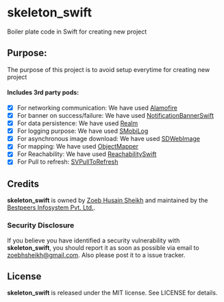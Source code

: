 # skeleton_swift
Boiler plate code in Swift for creating new project

## Purpose:
The purpose of this project is to avoid setup everytime for creating new project

#### Includes 3rd party pods:

- [x] For networking communication: We have used [Alamofire](https://github.com/Alamofire/Alamofire)
- [x] For banner on success/failure: We have used [NotificationBannerSwift](https://github.com/Daltron/NotificationBanner)
- [x] For data persistence: We have used [Realm](https://realm.io)
- [x] For logging purpose: We have used [SMobiLog](https://github.com/zsheikh-systango/SMobiLog)
- [x] For asynchronous image download: We have used [SDWebImage](https://github.com/rs/SDWebImage)
- [x] For mapping: We have used [ObjectMapper](https://github.com/Hearst-DD/ObjectMapper)
- [x] For Reachability: We have used [ReachabilitySwift](https://github.com/ashleymills/Reachability.swift)
- [x] For Pull to refresh: [SVPullToRefresh](https://github.com/samvermette/SVPullToRefresh)

## Credits

**skeleton_swift** is owned by [Zoeb Husain Sheikh](https://github.com/zsheikh-systango/SMobiLog) and maintained by the [Bestpeers Infosystem Pvt. Ltd.](http://www.bestpeers.com/).

### Security Disclosure

If you believe you have identified a security vulnerability with **skeleton_swift**, you should report it as soon as possible via email to zoebhsheikh@gmail.com. Also please post it to a issue tracker.

## License

**skeleton_swift** is released under the MIT license. See LICENSE for details.
